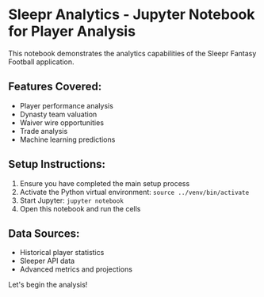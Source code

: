# Sleepr Analytics - Jupyter Notebook for Player Analysis

This notebook demonstrates the analytics capabilities of the Sleepr Fantasy Football application.

## Features Covered:
- Player performance analysis
- Dynasty team valuation
- Waiver wire opportunities
- Trade analysis
- Machine learning predictions

## Setup Instructions:
1. Ensure you have completed the main setup process
2. Activate the Python virtual environment: `source ../venv/bin/activate`
3. Start Jupyter: `jupyter notebook`
4. Open this notebook and run the cells

## Data Sources:
- Historical player statistics
- Sleeper API data
- Advanced metrics and projections

Let's begin the analysis!
